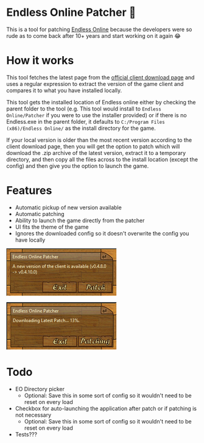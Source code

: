# Endless Online Patcher 🌙

This is a tool for patching [Endless Online](https://endless-online.com) because the developers were so rude as to come back after 10+ years and start working on it again 😂

# How it works

This tool fetches the latest page from the [official client download page](https://www.endless-online.com/client/download.html) and uses a regular expression to extract the version of the game client and compares it to what you have installed locally. 

This tool gets the installed location of Endless online either by checking the parent folder to the tool (e.g. This tool would install to `Endless Online/Patcher` if you were to use the installer provided) or if there is no Endless.exe in the parent folder, it defaults to `C:/Program Files (x86)/Endless Online/` as the install directory for the game.

If your local version is older than the most recent version according to the client download page, then you will get the option to patch which will download the .zip archive of the latest version, extract it to a temporary directory, and then copy all the files across to the install location (except the config) and then give you the option to launch the game.

# Features

* Automatic pickup of new version available
* Automatic patching
* Ability to launch the game directly from the patcher
* UI fits the theme of the game
* Ignores the downloaded config so it doesn't overwrite the config you have locally

![New Version Available](./docs/img/new_version.png)

![Patching](./docs/img/patching.png)

# Todo
* EO Directory picker
    * Optional: Save this in some sort of config so it wouldn't need to be reset on every load
* Checkbox for auto-launching the application after patch or if patching is not necessary 
    * Optional: Save this in some sort of config so it wouldn't need to be reset on every load
* Tests???